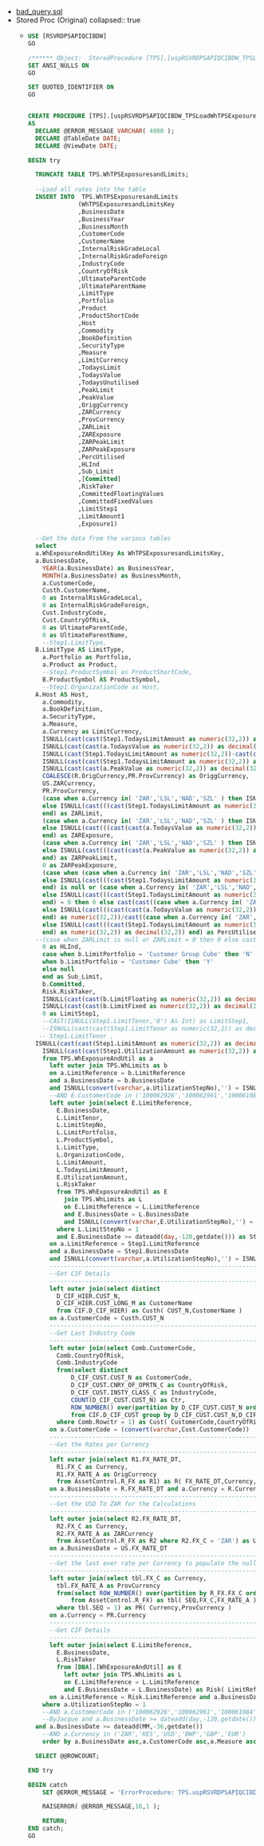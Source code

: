- [bad_query.sql](../assets/bad_query_1675672068897_0.sql)
- Stored Proc (Original)
  collapsed:: true
	- ```SQL
	  USE [RSVRDPSAPIQCIBDW]
	  GO
	  
	  /****** Object:  StoredProcedure [TPS].[uspRSVRDPSAPIQCIBDW_TPSLoadWhTPSExposuresandLimits]    Script Date: 2023/02/06 10:41:07 ******/
	  SET ANSI_NULLS ON
	  GO
	  
	  SET QUOTED_IDENTIFIER ON
	  GO
	  
	  
	  CREATE PROCEDURE [TPS].[uspRSVRDPSAPIQCIBDW_TPSLoadWhTPSExposuresandLimits] 
	  AS 
	  	DECLARE @ERROR_MESSAGE VARCHAR( 4000 ); 
	  	DECLARE @TableDate DATE;
	  	DECLARE @ViewDate DATE;
	  
	  BEGIN try 
	  
	  	TRUNCATE TABLE TPS.WhTPSExposuresandLimits;
	    
	  	--Load all rates into the table
	  	INSERT INTO  TPS.WhTPSExposuresandLimits
	  				(WhTPSExposuresandLimitsKey
	  				,BusinessDate
	  				,BusinessYear
	  				,BusinessMonth
	  				,CustomerCode
	  				,CustomerName
	  				,InternalRiskGradeLocal
	  				,InternalRiskGradeForeign
	  				,IndustryCode
	  				,CountryOfRisk
	  				,UltimateParentCode
	  				,UltimateParentName
	  				,LimitType
	  				,Portfolio
	  				,Product
	  				,ProductShortCode
	  				,Host
	  				,Commodity
	  				,BookDefinition
	  				,SecurityType
	  				,Measure
	  				,LimitCurrency
	  				,TodaysLimit
	  				,TodaysValue
	  				,TodaysUnutilised
	  				,PeakLimit
	  				,PeakValue
	  				,OriggCurrency
	  				,ZARCurrency
	  				,ProvCurrency
	  				,ZARLimit
	  				,ZARExposure
	  				,ZARPeakLimit
	  				,ZARPeakExposure
	  				,PercUtilised
	  				,HLInd
	  				,Sub_Limit
	  				,[Committed]
	  				,RiskTaker
	  				,CommittedFloatingValues
	  				,CommittedFixedValues
	  				,LimitStep1
	  				,LimitAmount1
	  				,Exposure1)
	      
	  	--Get the data from the various tables
	  	select 
	  	a.WhExposureAndUtilKey As WhTPSExposuresandLimitsKey,
	  	a.BusinessDate,
	      YEAR(a.BusinessDate) as BusinessYear,
	      MONTH(a.BusinessDate) as BusinessMonth,
	      a.CustomerCode,
	      Custh.CustomerName,
	      0 as InternalRiskGradeLocal,
	      0 as InternalRiskGradeForeign,
	      Cust.IndustryCode,
	      Cust.CountryOfRisk,
	      0 as UltimateParentCode,
	      0 as UltimateParentName,
	      --Step1.LimitType,
	  	B.LimitType AS LimitType,
	      a.Portfolio as Portfolio,
	      a.Product as Product,
	      --Step1.ProductSymbol as ProductShortCode,
	      B.ProductSymbol AS ProductSymbol,
	      --Step1.OrganizationCode as Host,
	  	A.Host AS Host,
	      a.Commodity,
	      a.BookDefinition,
	      a.SecurityType,
	      a.Measure,
	      a.Currency as LimitCurrency,
	      ISNULL(cast(cast(Step1.TodaysLimitAmount as numeric(32,2)) as decimal(32,2)),0) as TodaysLimit,
	      ISNULL(cast(cast(a.TodaysValue as numeric(32,2)) as decimal(32,2)),0) as TodaysValue,
	      ISNULL(cast(Step1.TodaysLimitAmount as numeric(32,2))-cast(cast(a.TodaysValue as numeric(32,2)) as decimal(32,2)),0) as TodaysUnutilised,
	      ISNULL(cast(cast(Step1.TodaysLimitAmount as numeric(32,2)) as decimal(32,2)),0) as PeakLimit,
	      ISNULL(cast(cast(a.PeakValue as numeric(32,2)) as decimal(32,2)),0) as PeakValue,
	      COALESCE(R.OrigCurrency,PR.ProvCurrency) as OriggCurrency,
	      US.ZARCurrency,
	      PR.ProvCurrency,
	      (case when a.Currency in( 'ZAR','LSL','NAD','SZL' ) then ISNULL(cast(cast(Step1.TodaysLimitAmount as numeric(32,2)) as decimal(32,2)),0)
	      else ISNULL(cast(((cast(Step1.TodaysLimitAmount as numeric(32,2))/(COALESCE(R.OrigCurrency,PR.ProvCurrency)))*US.ZARCurrency) as decimal(32,2)),0)
	      end) as ZARLimit,
	      (case when a.Currency in( 'ZAR','LSL','NAD','SZL' ) then ISNULL(cast(cast(a.TodaysValue as numeric(32,2)) as decimal(32,2)),0)
	      else ISNULL(cast(((cast(cast(a.TodaysValue as numeric(32,2)) as decimal(32,2))/(COALESCE(R.OrigCurrency,PR.ProvCurrency)))*US.ZARCurrency) as decimal(32,2)),0)
	      end) as ZARExposure,
	      (case when a.Currency in( 'ZAR','LSL','NAD','SZL' ) then ISNULL(cast(cast(a.PeakValue as numeric(32,2)) as decimal(32,2)),0)
	      else ISNULL(cast(((cast(cast(a.PeakValue as numeric(32,2)) as decimal(32,2))/(COALESCE(R.OrigCurrency,PR.ProvCurrency)))*US.ZARCurrency) as decimal(32,2)),0)
	      end) as ZARPeakLimit,
	      0 as ZARPeakExposure,
	      (case when (case when a.Currency in( 'ZAR','LSL','NAD','SZL' ) then ISNULL(cast(cast(Step1.TodaysLimitAmount as numeric(32,2)) as decimal(32,2)),0)
	      else ISNULL(cast(((cast(Step1.TodaysLimitAmount as numeric(32,2))/(COALESCE(R.OrigCurrency,PR.ProvCurrency)))*US.ZARCurrency) as decimal(32,2)),0)
	      end) is null or (case when a.Currency in( 'ZAR','LSL','NAD','SZL' ) then ISNULL(cast(cast(Step1.TodaysLimitAmount as numeric(32,2)) as decimal(32,2)),0)
	      else ISNULL(cast(((cast(Step1.TodaysLimitAmount as numeric(32,2))/(COALESCE(R.OrigCurrency,PR.ProvCurrency)))*US.ZARCurrency) as decimal(32,2)),0)
	      end) = 0 then 0 else cast(cast((case when a.Currency in( 'ZAR','LSL','NAD','SZL' ) then ISNULL(cast(cast(a.TodaysValue as numeric(32,2)) as decimal(32,2)),0)
	      else ISNULL(cast(((cast(cast(a.TodaysValue as numeric(32,2)) as decimal(32,2))/(COALESCE(R.OrigCurrency,PR.ProvCurrency)))*US.ZARCurrency) as decimal(32,2)),0)
	      end) as numeric(32,2))/cast((case when a.Currency in( 'ZAR','LSL','NAD','SZL' ) then ISNULL(cast(cast(Step1.TodaysLimitAmount as numeric(32,2)) as decimal(32,2)),0)
	      else ISNULL(cast(((cast(Step1.TodaysLimitAmount as numeric(32,2))/(COALESCE(R.OrigCurrency,PR.ProvCurrency)))*US.ZARCurrency) as decimal(32,2)),0)
	      end) as numeric(32,2)) as decimal(32,2)) end) as PercUtilised,
	  	--(case when ZARLimit is null or ZARLimit = 0 then 0 else cast(cast(ZARExposure as numeric(32,2))/cast(ZARLimit as numeric(32,2)) as decimal(32,2)) end) as PercUtilised, --How above column is derived
	      0 as HLInd,
	      case when b.LimitPortfolio = 'Customer Group Cube' then 'N'
	      when b.LimitPortfolio = 'Customer Cube' then 'Y'
	      else null
	      end as Sub_Limit,
	      b.Committed,
	      Risk.RiskTaker,
	      ISNULL(cast(cast(b.LimitFloating as numeric(32,2)) as decimal(32,2)),0) as CommittedFloatingValues,
	      ISNULL(cast(cast(b.LimitFixed as numeric(32,2)) as decimal(32,2)),0) as CommittedFixedValues,
	      0 as LimitStep1,
	      --CAST(ISNULL(Step1.LimitTenor,'0') As Int) as LimitStep1,
	      --ISNULL(cast(cast(Step1.LimitTenor as numeric(32,2)) as decimal(32,2)),0) as LimitStep1,
	     -- Step1.LimitTenor ,
	  	ISNULL(cast(cast(Step1.LimitAmount as numeric(32,2)) as decimal(32,2)),0) as LimitAmount1,
	      ISNULL(cast(cast(Step1.UtilizationAmount as numeric(32,2)) as decimal(32,2)),0) as Exposure1
	      from TPS.WhExposureAndUtil as a
	        left outer join TPS.WhLimits as b
	        on a.LimitReference = b.LimitReference
	        and a.BusinessDate = b.BusinessDate
	        and ISNULL(convert(varchar,a.UtilizationStepNo),'') = ISNULL(convert(varchar,b.LimitStepNo),'')
	        --AND E.CustomerCode in ('100062926','100062961','100061084') 
	        left outer join(select E.LimitReference,
	          E.BusinessDate,
	          L.LimitTenor,
	          L.LimitStepNo,
	          L.LimitPortfolio,
	          L.ProductSymbol,
	          L.LimitType,
	          L.OrganizationCode,
	          L.LimitAmount,
	          L.TodaysLimitAmount,
	          E.UtilizationAmount,
	          L.RiskTaker
	          from TPS.WhExposureAndUtil as E
	            join TPS.WhLimits as L
	            on E.LimitReference = L.LimitReference
	            and E.BusinessDate = L.BusinessDate
	            and ISNULL(convert(varchar,E.UtilizationStepNo),'') = ISNULL(convert(varchar,L.LimitStepNo),'')
	          where L.LimitStepNo = 1
	          and E.BusinessDate >= dateadd(day,-120,getdate())) as Step1( LimitReference,BusinessDate,LimitTenor,LimitStepNo,LimitPortfolio,ProductSymbol,LimitType,OrganizationCode,LimitAmount,TodaysLimitAmount,UtilizationAmount,RiskTaker ) 
	        on a.LimitReference = Step1.LimitReference
	        and a.BusinessDate = Step1.BusinessDate
	        and ISNULL(convert(varchar,a.UtilizationStepNo),'') = ISNULL(convert(varchar,Step1.LimitStepNo),'')
	        ---------------------------------------------------------------------
	        --Get CIF Details
	        ---------------------------------------------------------------------
	        left outer join(select distinct
	          D_CIF_HIER.CUST_N,
	          D_CIF_HIER.CUST_LONG_M as CustomerName
	          from CIF.D_CIF_HIER) as Custh( CUST_N,CustomerName ) 
	        on a.CustomerCode = Custh.CUST_N
	        ---------------------------------------------------------------------
	        --Get Last Industry Code
	        ---------------------------------------------------------------------
	        left outer join(select Comb.CustomerCode,
	          Comb.CountryOfRisk,
	          Comb.IndustryCode
	          from(select distinct
	              D_CIF_CUST.CUST_N as CustomerCode,
	              D_CIF_CUST.CNRY_OF_OPRTN_C as CountryOfRisk,
	              D_CIF_CUST.INSTY_CLASS_C as IndustryCode,
	              COUNT(D_CIF_CUST.CUST_N) as Ctr,
	              ROW_NUMBER() over(partition by D_CIF_CUST.CUST_N order by COUNT(D_CIF_CUST.CUST_N) desc) as Rowctr
	              from CIF.D_CIF_CUST group by D_CIF_CUST.CUST_N,D_CIF_CUST.CNRY_OF_OPRTN_C,D_CIF_CUST.INSTY_CLASS_C) as Comb( CustomerCode,CountryOfRisk,IndustryCode,Ctr,Rowctr ) 
	          where Comb.Rowctr = 1) as Cust( CustomerCode,CountryOfRisk,IndustryCode ) 
	        on a.CustomerCode = (convert(varchar,Cust.CustomerCode))
	        ---------------------------------------------------------------------
	        --Get the Rates per Currency
	        ---------------------------------------------------------------------
	        left outer join(select R1.FX_RATE_DT,
	          R1.FX_C as Currency,
	          R1.FX_RATE_A as OrigCurrency
	          from AssetControl.R_FX as R1) as R( FX_RATE_DT,Currency,OrigCurrency ) 
	        on a.BusinessDate = R.FX_RATE_DT and a.Currency = R.Currency
	        ---------------------------------------------------------------------
	        --Get the USD To ZAR for the Calculations
	        ---------------------------------------------------------------------
	        left outer join(select R2.FX_RATE_DT,
	          R2.FX_C as Currency,
	          R2.FX_RATE_A as ZARCurrency
	          from AssetControl.R_FX as R2 where R2.FX_C = 'ZAR') as US( FX_RATE_DT,Currency,ZARCurrency ) 
	        on a.BusinessDate = US.FX_RATE_DT
	        ---------------------------------------------------------------------
	        --Get the last ever rate per Currency to populate the nulls
	        ---------------------------------------------------------------------
	        left outer join(select tbl.FX_C as Currency,
	          tbl.FX_RATE_A as ProvCurrency
	          from(select ROW_NUMBER() over(partition by R_FX.FX_C order by R_FX.FX_RATE_DT desc) as SEQ,R_FX.FX_C,R_FX.FX_RATE_A
	              from AssetControl.R_FX) as tbl( SEQ,FX_C,FX_RATE_A ) 
	          where tbl.SEQ = 1) as PR( Currency,ProvCurrency ) 
	        on a.Currency = PR.Currency
	        ---------------------------------------------------------------------
	        --Get CIF Details
	        ---------------------------------------------------------------------
	        left outer join(select E.LimitReference,
	          E.BusinessDate,
	          L.RiskTaker
	          from [DBA].[WhExposureAndUtil] as E
	            left outer join TPS.WhLimits as L
	            on E.LimitReference = L.LimitReference
	            and E.BusinessDate = L.BusinessDate) as Risk( LimitReference,BusinessDate,RiskTaker ) 
	        on a.LimitReference = Risk.LimitReference and a.BusinessDate = Risk.BusinessDate
	      where a.UtilizationStepNo = 1
	      --AND a.CustomerCode in ('100062926','100062961','100061084') 
	      --ByJacque and a.BusinessDate >= dateadd(day,-120,getdate())
	  	and a.BusinessDate >= dateadd(MM,-36,getdate())
	      --AND a.Currency in ('ZAR','KES','USD','BWP','GBP','EUR')
	      order by a.BusinessDate asc,a.CustomerCode asc,a.Measure asc,a.Product asc;
	  
	  	SELECT @@ROWCOUNT;  
	  
	  END try 
	  
	  BEGIN catch 
	      SET @ERROR_MESSAGE = 'ErrorProcedure: TPS.uspRSVRDPSAPIQCIBDW_TPSLoadWhTPSExposuresandLimits. ErrorMessage: ' + ERROR_MESSAGE() + ' ErrorLine: ' + cast(ERROR_LINE() AS varchar); 
	  
	      RAISERROR( @ERROR_MESSAGE,16,1 ); 
	  
	      RETURN; 
	  END catch;
	  GO
	  ```